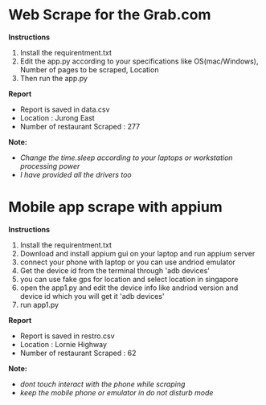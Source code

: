 # **Web Scrape for the Grab.com** 

**Instructions** 

1. Install the requirentment.txt
2. Edit the app.py according to your specifications like OS(mac/Windows), Number of pages to be scraped, Location
3. Then run the app.py

**Report**
* Report is saved in data.csv
* Location : Jurong East
* Number of restaurant Scraped : 277

**Note:**

* _Change the time.sleep according to your laptops or workstation processing power_
* _I have provided all the drivers too_

# **Mobile app scrape with appium** 

**Instructions** 

1. Install the requirentment.txt
2. Download and install appium gui on your laptop and run appium server
3. connect your phone with laptop or you can use andriod emulator
4. Get the device id from the terminal through 'adb devices'
5. you can use fake gps for location and select location in singapore
6. open the app1.py and edit the device info like andriod version and device id which you will get it 'adb devices'
7. run app1.py

**Report**
* Report is saved in restro.csv
* Location : Lornie Highway
* Number of restaurant Scraped : 62

**Note:**

* _dont touch interact with the phone while scraping_
* _keep the mobile phone or emulator in do not disturb mode_